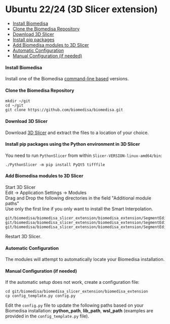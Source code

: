 # Ubuntu 22/24 (3D Slicer extension)

- [Install Biomedisa](#install-biomedisa)
- [Clone the Biomedisa Repository](#clone-the-biomedisa-repository)
- [Download 3D Slicer](#download-3d-slicer)
- [Install pip packages](#install-pip-packages)
- [Add Biomedisa modules to 3D Slicer](#add-biomedisa-modules-to-3d-slicer)
- [Automatic Configuration](#automatic-configuration)
- [Manual Configuration (if needed)](#manual-configuration-if-needed)

#### Install Biomedisa
Install one of the Biomedisa [command-line based](https://github.com/biomedisa/biomedisa/#installation-command-line-based) versions.

#### Clone the Biomedisa Repository
```
mkdir ~/git
cd ~/git
git clone https://github.com/biomedisa/biomedisa.git
```

#### Download 3D Slicer
Download [3D Slicer](https://download.slicer.org/) and extract the files to a location of your choice.

#### Install pip packages using the Python environment in 3D Slicer
You need to run `PythonSlicer` from within `Slicer-VERSION-linux-amd64/bin`:
```
./PythonSlicer -m pip install PyQt5 tifffile
```

#### Add Biomedisa modules to 3D Slicer
Start 3D Slicer  
Edit -> Application Settings -> Modules  
Drag and Drop the following directories in the field "Additional module paths"  
Use only the first line if you only want to install the Smart Interpolation.
```
git/biomedisa/biomedisa_slicer_extension/biomedisa_extension/SegmentEditorBiomedisa
git/biomedisa/biomedisa_slicer_extension/biomedisa_extension/SegmentEditorBiomedisaPrediction
git/biomedisa/biomedisa_slicer_extension/biomedisa_extension/SegmentEditorBiomedisaTraining
```
Restart 3D Slicer.

#### Automatic Configuration
The modules will attempt to automatically locate your Biomedisa installation.
 
#### Manual Configuration (if needed)
If the automatic setup does not work, create a configuration file:
```
cd git/biomedisa/biomedisa_slicer_extension/biomedisa_extension
cp config_template.py config.py
```
Edit the `config.py` file to update the following paths based on your Biomedisa installation: **python_path**, **lib_path**, **wsl_path** (examples are provided in the `config_template.py` file).

